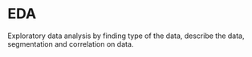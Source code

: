 # EDA
Exploratory data analysis by finding type of the data, describe the data, segmentation and correlation on data.

